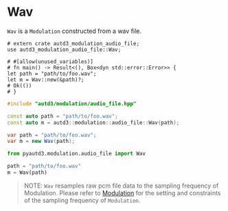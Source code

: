# Wav

`Wav` is a `Modulation` constructed from a wav file.

```rust,should_panic,edition2021
# extern crate autd3_modulation_audio_file;
use autd3_modulation_audio_file::Wav;

# #[allow(unused_variables)]
# fn main() -> Result<(), Box<dyn std::error::Error>> {
let path = "path/to/foo.wav";
let m = Wav::new(&path)?;
# Ok(())
# }
```

```cpp
#include "autd3/modulation/audio_file.hpp"

const auto path = "path/to/foo.wav";
const auto m = autd3::modulation::audio_file::Wav(path);
```

```cs
var path = "path/to/foo.wav";
var m = new Wav(path);
```

```python
from pyautd3.modulation.audio_file import Wav

path = "path/to/foo.wav"
m = Wav(path)
```

> NOTE: `Wav` resamples raw pcm file data to the sampling frequency of Modulation.
> Please refer to [Modulation](../modulation.md) for the setting and constraints of the sampling frequency of `Modulation`.
